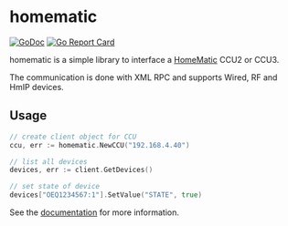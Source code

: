 homematic
====
[![GoDoc](https://godoc.org/gitlab.com/bboehmke/homematic?status.svg)](https://godoc.org/gitlab.com/bboehmke/homematic)
[![Go Report Card](https://goreportcard.com/badge/gitlab.com/bboehmke/homematic)](https://goreportcard.com/report/gitlab.com/bboehmke/homematic)

homematic is a simple library to interface a [HomeMatic](https://www.homematic.com/) 
CCU2 or CCU3.

The communication is done with XML RPC and supports Wired, RF and HmIP devices.

## Usage

```go
// create client object for CCU
ccu, err := homematic.NewCCU("192.168.4.40")

// list all devices
devices, err := client.GetDevices()

// set state of device
devices["OEQ1234567:1"].SetValue("STATE", true)
````

See the [documentation](https://godoc.org/gitlab.com/bboehmke/homematic) for more information.

